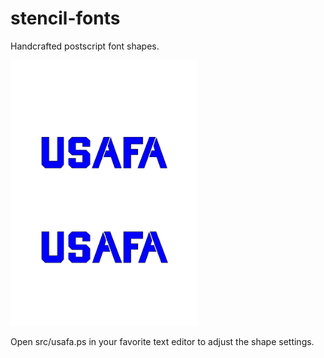 # stencil-fonts

Handcrafted postscript font shapes.

<img src="src/usafa.svg" alt="Sample Fonts" width="300" />

Open src/usafa.ps in your favorite text editor to adjust the shape settings.

